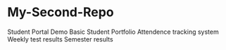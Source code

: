 # My-Second-Repo
Student Portal Demo
Basic Student Portfolio
Attendence tracking system
Weekly test results
Semester results
